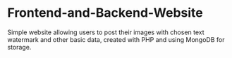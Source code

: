# Frontend-and-Backend-Website
Simple website allowing users to post their images with chosen text watermark and other basic data, created with PHP and using MongoDB for storage.
